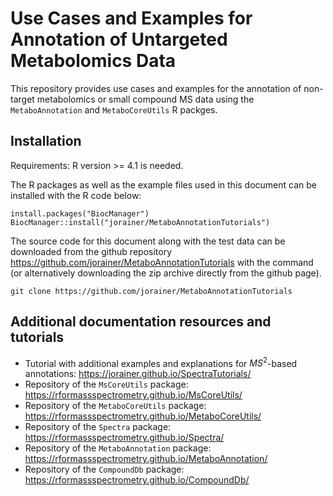 # Use Cases and Examples for Annotation of Untargeted Metabolomics Data

This repository provides use cases and examples for the annotation of non-target
metabolomics or small compound MS data using the `MetaboAnnotation` and
`MetaboCoreUtils` R packges.

## Installation

Requirements: R version >= 4.1 is needed.

The R packages as well as the example files used in this document can be
installed with the R code below:

```{r, eval = FALSE}
install.packages("BiocManager")
BiocManager::install("jorainer/MetaboAnnotationTutorials")
```

The source code for this document along with the test data can be downloaded
from the github repository https://github.com/jorainer/MetaboAnnotationTutorials
with the command (or alternatively downloading the zip archive directly from the
github page).

```
git clone https://github.com/jorainer/MetaboAnnotationTutorials
```


## Additional documentation resources and tutorials

- Tutorial with additional examples and explanations for $MS^2$-based
  annotations: https://jorainer.github.io/SpectraTutorials/
- Repository of the `MsCoreUtils` package:
  https://rformassspectrometry.github.io/MsCoreUtils/
- Repository of the `MetaboCoreUtils` package:
  https://rformassspectrometry.github.io/MetaboCoreUtils/
- Repository of the `Spectra` package:
  https://rformassspectrometry.github.io/Spectra/
- Repository of the `MetaboAnnotation` package:
  https://rformassspectrometry.github.io/MetaboAnnotation/
- Repository of the `CompoundDb` package:
  https://rformassspectrometry.github.io/CompoundDb/

